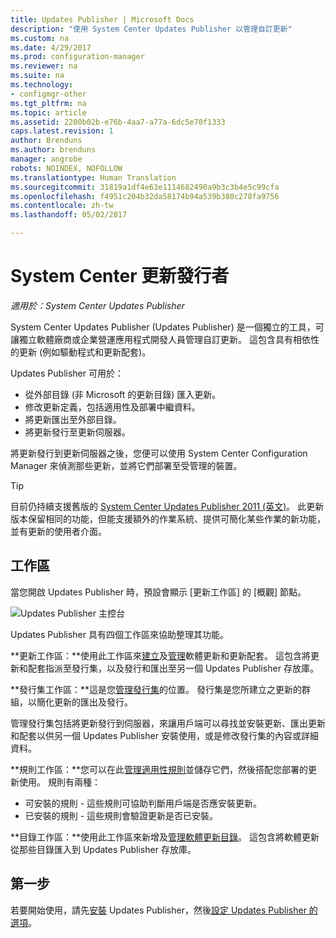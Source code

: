 ```yaml
---
title: Updates Publisher | Microsoft Docs
description: "使用 System Center Updates Publisher 以管理自訂更新"
ms.custom: na
ms.date: 4/29/2017
ms.prod: configuration-manager
ms.reviewer: na
ms.suite: na
ms.technology:
- configmgr-other
ms.tgt_pltfrm: na
ms.topic: article
ms.assetid: 2200b02b-e76b-4aa7-a77a-6dc5e70f1333
caps.latest.revision: 1
author: Brenduns
ms.author: brenduns
manager: angrobe
robots: NOINDEX, NOFOLLOW
ms.translationtype: Human Translation
ms.sourcegitcommit: 31819a1df4e63e1114682490a9b3c3b4e5c99cfa
ms.openlocfilehash: f4951c204b32da58174b94a539b380c278fa9756
ms.contentlocale: zh-tw
ms.lasthandoff: 05/02/2017

---
```

# <a name="system-center-updates-publisher"></a>System Center 更新發行者

*適用於：System Center Updates Publisher*

System Center Updates Publisher (Updates Publisher) 是一個獨立的工具，可讓獨立軟體廠商或企業營運應用程式開發人員管理自訂更新。 這包含具有相依性的更新 (例如驅動程式和更新配套)。

Updates Publisher 可用於：

-   從外部目錄 (非 Microsoft 的更新目錄) 匯入更新。
-   修改更新定義，包括適用性及部署中繼資料。
-   將更新匯出至外部目錄。
-   將更新發行至更新伺服器。

將更新發行到更新伺服器之後，您便可以使用 System Center Configuration Manager 來偵測那些更新，並將它們部署至受管理的裝置。

> [!TIP]  
> 目前仍持續支援舊版的 [System Center Updates Publisher 2011 (英文)](http://go.microsoft.com/fwlink/?LinkId=848111)。 此更新版本保留相同的功能，但能支援額外的作業系統、提供可簡化某些作業的新功能，並有更新的使用者介面。

## <a name="workspaces"></a>工作區
當您開啟 Updates Publisher 時，預設會顯示 [更新工作區] 的 [概觀] 節點。

![Updates Publisher 主控台](media/console1.png)   


Updates Publisher 具有四個工作區來協助整理其功能。


**更新工作區：**使用此工作區來[建立](/sccm/sum/tools/create-updates-with-updates-publisher)及[管理](/sccm/sum/tools/manage-updates-with-updates-publisher)軟體更新和更新配套。 這包含將更新和配套指派至發行集，以及發行和匯出至另一個 Updates Publisher 存放庫。

**發行集工作區：**這是您[管理發行集](/sccm/sum/tools/updates-publisher-publications)的位置。 發行集是您所建立之更新的群組，以簡化更新的匯出及發行。

管理發行集包括將更新發行到伺服器，來讓用戶端可以尋找並安裝更新、匯出更新和配套以供另一個 Updates Publisher 安裝使用，或是修改發行集的內容或詳細資料。



**規則工作區：**您可以在此[管理適用性規則](/sccm/sum/tools/updates-publisher-applicability-rules)並儲存它們，然後搭配您部署的更新使用。 規則有兩種：

-   可安裝的規則 - 這些規則可協助判斷用戶端是否應安裝更新。
-   已安裝的規則 - 這些規則會驗證更新是否已安裝。

**目錄工作區：**使用此工作區來新增及[管理軟體更新目錄](/sccm/sum/tools/updates-publisher-catalogs)。 這包含將軟體更新從那些目錄匯入到 Updates Publisher 存放庫。
## <a name="first-steps"></a>第一步
若要開始使用，請先[安裝](/sccm/sum/tools/install-updates-publisher) Updates Publisher，然後[設定 Updates Publisher 的選項](/sccm/sum/tools/updates-publisher-options)。

